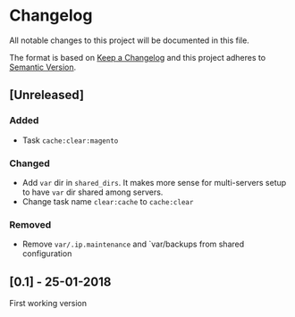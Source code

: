 # Changelog
All notable changes to this project will be documented in this file.

The format is based on [Keep a Changelog](http://keepachangelog.com/en/1.0.0/)
and this project adheres to [Semantic Version](http://semver.org/spec/v2.0.0.html).

## [Unreleased]
### Added
* Task `cache:clear:magento`

### Changed
* Add `var` dir in `shared_dirs`. It makes more sense for multi-servers setup to have `var` dir shared among servers.
* Change task name `clear:cache` to `cache:clear`

### Removed
* Remove `var/.ip.maintenance` and `var/backups from shared configuration

## [0.1] - 25-01-2018
First working version
